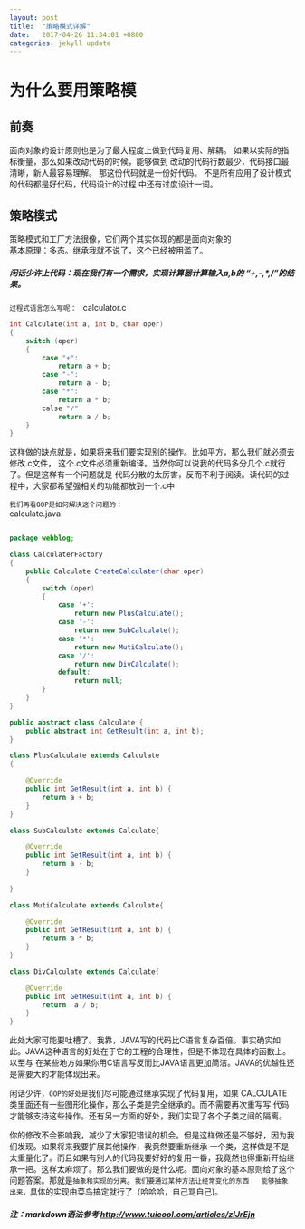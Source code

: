 ```yaml
---
layout: post
title:  "策略模式详解"
date:   2017-04-26 11:34:01 +0800
categories: jekyll update
---
```


# 为什么要用策略模

## 前奏
面向对象的设计原则也是为了最大程度上做到代码复用、解耦。
如果以实际的指标衡量，那么如果改动代码的时候，能够做到
改动的代码行数最少，代码接口最清晰，新人最容易理解。
那这份代码就是一份好代码。
不是所有应用了设计模式的代码都是好代码，代码设计的过程
中还有过度设计一词。

## 策略模式
策略模式和工厂方法很像，它们两个其实体现的都是面向对象的  
基本原理：多态。继承我就不说了，这个已经被用滥了。  

##### 闲话少许上代码：现在我们有一个需求，实现计算器计算输入a,b的 “+,-,*,/”的结果。  
`过程式语言怎么写呢： ` 
calculator.c  
```c
int Calculate(int a, int b, char oper)
{
    switch (oper)
	{
		case "+":
			return a + b;
		case "-":
			return a - b;
		case "*":
			return a * b;
		calse "/"
			return a / b;
	}
}
```
这样做的缺点就是，如果将来我们要实现别的操作。比如平方，那么我们就必须去修改.c文件，
这个.c文件必须重新编译。当然你可以说我的代码多分几个.c就行了。但是这样有一个问题就是
代码分散的太厉害，反而不利于阅读。读代码的过程中，大家都希望强相关的功能都放到一个.c中
		
`我们再看OOP是如何解决这个问题的：`  
calculate.java  
```java

package webblog;

class CalculaterFactory
{
	public Calculate CreateCalculater(char oper)
	{
		switch (oper)
		{
			case '+':
				return new PlusCalculate();
			case '-':
				return new SubCalculate();
			case '*':
				return new MutiCalculate();
			case '/':
				return new DivCalculate();
			default:
				return null;
		}
	}
}

public abstract class Calculate {
	public abstract int GetResult(int a, int b);
}

class PlusCalculate extends Calculate
{

	@Override
	public int GetResult(int a, int b) {
		return a + b;
	}
}

class SubCalculate extends Calculate{

	@Override
	public int GetResult(int a, int b) {
		return a - b;
	}
	
}

class MutiCalculate extends Calculate{

	@Override
	public int GetResult(int a, int b) {
		return a * b;
	}
}

class DivCalculate extends Calculate{

	@Override
	public int GetResult(int a, int b) {
		return  a / b;
	}
}  
```
此处大家可能要吐槽了。我靠，JAVA写的代码比C语言复杂百倍。事实确实如此。JAVA这种语言的好处在于它的工程的合理性，但是不体现在具体的函数上。以至与  在某些地方如果你用C语言写反而比JAVA语言更加简洁。JAVA的优越性还是需要大的才能体现出来。

闲话少许，`OOP的好处是`我们尽可能通过继承实现了代码复用，如果  CALCULATE类里面还有一些图形化操作，那么子类是完全继承的。而不需要再次重写写 
代码才能够支持这些操作。还有另一方面的好处，我们实现了各个子类之间的隔离。  

你的修改不会影响我，减少了大家犯错误的机会。但是这样做还是不够好，因为我们发现。如果将来我要扩展其他操作，我竟然要重新继承
一个类，这样做是不是太重量化了。而且如果有别人的代码我要好好的复用一番，我竟然也得重新开始继承一把。这样太麻烦了。那么我们要做的是什么呢。面向对象的基本原则给了这个问题答案。那就是`抽象和实现的分离`。`我们要通过某种方法让经常变化的东西  
能够抽象出来，`具体的实现由菜鸟搞定就行了（哈哈哈，自己骂自己)。

##### 注：markdown语法参考 http://www.tuicool.com/articles/zIJrEjn
